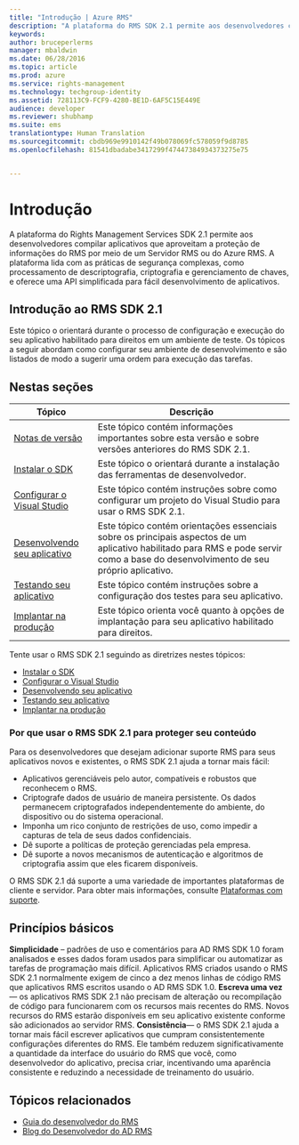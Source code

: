 ```yaml
---
title: "Introdução | Azure RMS"
description: "A plataforma do RMS SDK 2.1 permite aos desenvolvedores compilar aplicativos que aproveitam a proteção de informações do RMS."
keywords: 
author: bruceperlerms
manager: mbaldwin
ms.date: 06/28/2016
ms.topic: article
ms.prod: azure
ms.service: rights-management
ms.technology: techgroup-identity
ms.assetid: 728113C9-FCF9-4280-BE1D-6AF5C15E449E
audience: developer
ms.reviewer: shubhamp
ms.suite: ems
translationtype: Human Translation
ms.sourcegitcommit: cbdb969e9910142f49b078069fc578059f9d8785
ms.openlocfilehash: 81541dbadabe3417299f47447384934373275e75


---
```

# Introdução

A plataforma do Rights Management Services SDK 2.1 permite aos desenvolvedores compilar aplicativos que aproveitam a proteção de informações do RMS por meio de um Servidor RMS ou do Azure RMS. A plataforma lida com as práticas de segurança complexas, como processamento de descriptografia, criptografia e gerenciamento de chaves, e oferece uma API simplificada para fácil desenvolvimento de aplicativos.

## Introdução ao RMS SDK 2.1

Este tópico o orientará durante o processo de configuração e execução do seu aplicativo habilitado para direitos em um ambiente de teste. Os tópicos a seguir abordam como configurar seu ambiente de desenvolvimento e são listados de modo a sugerir uma ordem para execução das tarefas.

## Nestas seções

| Tópico | Descrição |
|-------|-------------|
| [Notas de versão](release-notes-rtm.md) | Este tópico contém informações importantes sobre esta versão e sobre versões anteriores do RMS SDK 2.1.|
| [Instalar o SDK](install-the-rms-sdk.md) | Este tópico o orientará durante a instalação das ferramentas de desenvolvedor.|
| [Configurar o Visual Studio](how-to-configure-a-visual-studio-project-to-use-the-ad-rms-sdk-2-0.md) | Este tópico contém instruções sobre como configurar um projeto do Visual Studio para usar o RMS SDK 2.1.|
| [Desenvolvendo seu aplicativo](developing-your-application.md) | Este tópico contém orientações essenciais sobre os principais aspectos de um aplicativo habilitado para RMS e pode servir como a base do desenvolvimento de seu próprio aplicativo.|
| [Testando seu aplicativo](how-to-set-up-your-test-environment.md) |Este tópico contém instruções sobre a configuração dos testes para seu aplicativo.|
| [Implantar na produção](deploying-your-application.md) |Este tópico orienta você quanto à opções de implantação para seu aplicativo habilitado para direitos.|


Tente usar o RMS SDK 2.1 seguindo as diretrizes nestes tópicos:

- [Instalar o SDK](install-the-rms-sdk.md)
- [Configurar o Visual Studio](how-to-configure-a-visual-studio-project-to-use-the-ad-rms-sdk-2-0.md)
- [Desenvolvendo seu aplicativo](developing-your-application.md)
- [Testando seu aplicativo](how-to-set-up-your-test-environment.md)
- [Implantar na produção](deploying-your-application.md)

### Por que usar o RMS SDK 2.1 para proteger seu conteúdo

Para os desenvolvedores que desejam adicionar suporte RMS para seus aplicativos novos e existentes, o RMS SDK 2.1 ajuda a tornar mais fácil:

-   Aplicativos gerenciáveis pelo autor, compatíveis e robustos que reconhecem o RMS.
-   Criptografe dados de usuário de maneira persistente. Os dados permanecem criptografados independentemente do ambiente, do dispositivo ou do sistema operacional.
-   Imponha um rico conjunto de restrições de uso, como impedir a capturas de tela de seus dados confidenciais.
-   Dê suporte a políticas de proteção gerenciadas pela empresa.
-   Dê suporte a novos mecanismos de autenticação e algoritmos de criptografia assim que eles ficarem disponíveis.

O RMS SDK 2.1 dá suporte a uma variedade de importantes plataformas de cliente e servidor. Para obter mais informações, consulte [Plataformas com suporte](supported-platforms.md).

## Princípios básicos

**Simplicidade** – padrões de uso e comentários para AD RMS SDK 1.0 foram analisados e esses dados foram usados para simplificar ou automatizar as tarefas de programação mais difícil. Aplicativos RMS criados usando o RMS SDK 2.1 normalmente exigem de cinco a dez menos linhas de código RMS que aplicativos RMS escritos usando o AD RMS SDK 1.0.
**Escreva uma vez**— os aplicativos RMS SDK 2.1 não precisam de alteração ou recompilação de código para funcionarem com os recursos mais recentes do RMS. Novos recursos do RMS estarão disponíveis em seu aplicativo existente conforme são adicionados ao servidor RMS.
**Consistência**— o RMS SDK 2.1 ajuda a tornar mais fácil escrever aplicativos que cumpram consistentemente configurações diferentes do RMS. Ele também reduzem significativamente a quantidade da interface do usuário do RMS que você, como desenvolvedor do aplicativo, precisa criar, incentivando uma aparência consistente e reduzindo a necessidade de treinamento do usuário.

## Tópicos relacionados

* [Guia do desenvolvedor do RMS](developers-guide.md)
* [Blog do Desenvolvedor do AD RMS](http://blogs.msdn.com/b/rms/)

 

 



<!--HONumber=Jul16_HO3-->



